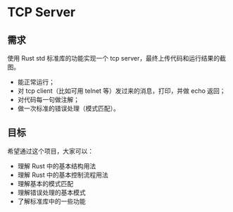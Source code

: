# TCP Server
## 需求
使用 Rust std 标准库的功能实现一个 tcp server，最终上传代码和运行结果的截图。
* 能正常运行；
* 对 tcp client（比如可用 telnet 等）发过来的消息，打印，并做 echo 返回；
* 对代码每一句做注解；
* 做一次标准的错误处理（模式匹配）。

## 目标
希望通过这个项目，大家可以：
* 理解 Rust 中的基本结构用法
* 理解 Rust 中的基本控制流程用法
* 理解基本的模式匹配
* 理解错误处理的基本模式
* 了解标准库中的一些功能

